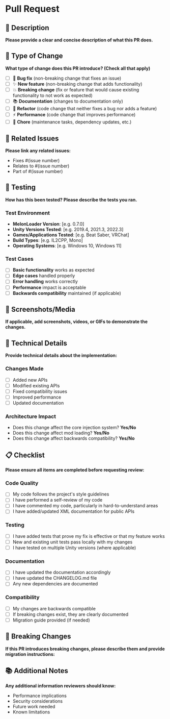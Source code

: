 # Pull Request

## 📝 Description
**Please provide a clear and concise description of what this PR does.**

## 🎯 Type of Change
**What type of change does this PR introduce? (Check all that apply)**
- [ ] 🐛 **Bug fix** (non-breaking change that fixes an issue)
- [ ] ✨ **New feature** (non-breaking change that adds functionality)
- [ ] 💥 **Breaking change** (fix or feature that would cause existing functionality to not work as expected)
- [ ] 📚 **Documentation** (changes to documentation only)
- [ ] 🔧 **Refactor** (code change that neither fixes a bug nor adds a feature)
- [ ] ⚡ **Performance** (code change that improves performance)
- [ ] 🧹 **Chore** (maintenance tasks, dependency updates, etc.)

## 🔗 Related Issues
**Please link any related issues:**
- Fixes #(issue number)
- Relates to #(issue number)
- Part of #(issue number)

## 🧪 Testing
**How has this been tested? Please describe the tests you ran.**

### Test Environment
- **MelonLoader Version**: [e.g. 0.7.0]
- **Unity Versions Tested**: [e.g. 2019.4, 2021.3, 2022.3]
- **Games/Applications Tested**: [e.g. Beat Saber, VRChat]
- **Build Types**: [e.g. IL2CPP, Mono]
- **Operating Systems**: [e.g. Windows 10, Windows 11]

### Test Cases
- [ ] **Basic functionality** works as expected
- [ ] **Edge cases** handled properly
- [ ] **Error handling** works correctly
- [ ] **Performance** impact is acceptable
- [ ] **Backwards compatibility** maintained (if applicable)

## 📸 Screenshots/Media
**If applicable, add screenshots, videos, or GIFs to demonstrate the changes.**

## 🔧 Technical Details
**Provide technical details about the implementation:**

### Changes Made
- [ ] Added new APIs
- [ ] Modified existing APIs  
- [ ] Fixed compatibility issues
- [ ] Improved performance
- [ ] Updated documentation

### Architecture Impact
- Does this change affect the core injection system? **Yes/No**
- Does this change affect mod loading? **Yes/No**
- Does this change affect backwards compatibility? **Yes/No**

## 📋 Checklist
**Please ensure all items are completed before requesting review:**

### Code Quality
- [ ] My code follows the project's style guidelines
- [ ] I have performed a self-review of my code
- [ ] I have commented my code, particularly in hard-to-understand areas
- [ ] I have added/updated XML documentation for public APIs

### Testing
- [ ] I have added tests that prove my fix is effective or that my feature works
- [ ] New and existing unit tests pass locally with my changes
- [ ] I have tested on multiple Unity versions (where applicable)

### Documentation
- [ ] I have updated the documentation accordingly
- [ ] I have updated the CHANGELOG.md file
- [ ] Any new dependencies are documented

### Compatibility
- [ ] My changes are backwards compatible
- [ ] If breaking changes exist, they are clearly documented
- [ ] Migration guide provided (if needed)

## 🚨 Breaking Changes
**If this PR introduces breaking changes, please describe them and provide migration instructions:**

## 📚 Additional Notes
**Any additional information reviewers should know:**
- Performance implications
- Security considerations  
- Future work needed
- Known limitations 